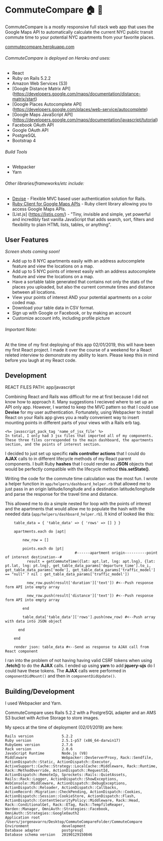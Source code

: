 # CommuteCompare  :house: :busstop:

CommuteCompare is a mostly responsive full stack web app that uses the Google Maps API to automatically calculate the current NYC public transit commute time to your potential NYC apartments from your favorite places.

[commutecompare.herokuapp.com](commutecompare.herokuapp.com)

###### CommuteCompare is deployed on Heroku and uses:

  - React
  - Ruby on Rails 5.2.2
  - Amazon Web Services (S3)
  - [Google Distance Matrix API] (https://developers.google.com/maps/documentation/distance-matrix/start)
  - [Google Places Autocomplete API] (https://developers.google.com/places/web-service/autocomplete)
  - [Google Maps JavaScript API] (https://developers.google.com/maps/documentation/javascript/tutorial)
  - Facebook OAuth API
  - Google OAuth API
  - PostgreSQL
  - Bootstrap 4

###### Build Tools

   - Webpacker
   - Yarn

###### Other libraries/frameworks/etc include:
- [Devise](https://www.google.com) - Flexible MVC based user authentication solution for Rails.
- [Ruby Client for Google Maps APIs](https://github.com/amrfaissal/googlemaps-services) - Ruby client library allowing you to access Google Maps APIs.
- [List.js] (https://listjs.com/) - "Tiny, invisible and simple, yet powerful and incredibly fast vanilla JavaScript that adds search, sort, filters and flexibility to plain HTML lists, tables, or anything".

## User Features

*Screen shots coming soon!*

  - Add up to 8 NYC apartments easily with an address autocomplete feature and view the locations on a map.
  - Add up to 5 NYC points of interest easily with an address autocomplete feature and view the locations on a map.
  - Have a sortable table generated that contains not only the stats of the places you uploaded, but also the current commute times and distance between all locations.
  - View your points of interest AND your potential apartments on a color coded map.
  - Download your table data in CSV format.
  - Sign up with Google or Facebook, or by making an account
  - Customize account info, including profile picture


###### Important Note:

At the time of my first deploying of this app 02/01/2019, this will have been my first React project. I made it over the course of a weekend for a React releted interview to demonstrate my ability to learn. Please keep this in mind before you laugh at my React code.

## Development

REACT FILES PATH: app/javascript

Combining React and Rails was difficult for me at first because I did not know how to approach it. Many suggestions I recieved where to set up an API only app. However, I wanted to keep the MVC pattern so that I could use **Devise** for my user authentication. Fortunately, using Webpacker to install React on your Rails app gives you a really convenient way to insert mounting points in different parts of your views with a Rails erb tag.

```
<%= javascript_pack_tag 'name_of_jsx_file' %> 
In total, I only had 3 jsx files that imported all of my components.
These three files corresponded to the main dashboard, the apartments section, and the points of interest section.
```

I decided to just set up specific **rails controller actions** that I could do **AJAX** calls to in different lifecycle methods of my React parent components. I built Ruby **hashes** that I could render as **JSON** objects that would be perfectly compatible with the lifecycle method **this.setState()**. 

Writing the code for the commute time calculation was the most fun. I wrote a helper function in ```app/helpers/dashboard_helper.rb``` that allowed me to just pass in an origin latitude/longitude and a destination latitude/longitude and parse the response for the travel time and distance.

This allowed me to do a simple nested for loop with the points of interest and the apartments that would allow me to populate the hash with the needed data (```app/helpers/dashboard_helper.rb```). It kind of looked like this:

```
    table_data = { 'table_data' => { 'rows' => [] } }

    apartments.each do |apt|

        new_row = []

        points.each do |pt|
                                #------apartment origin----------point of interest destination--#
          result = getCommuteTime({lat: apt.lat, lng: apt.lng}, {lat: pt.lat, lng: pt.lng}, get_table_data_params['departure_time'].to_i, get_table_data_params['mode'], get_table_data_params['traffic_model'] == "null" ? nil : get_table_data_params['traffic_model'])

          new_row.push(result['duration']['text']) #<--Push response form API into empty array

          new_row.push(result['distance']['text']) #<--Push response form API into empty array

        end 

        table_data['table_data']['rows'].push(new_row) #<--Push array with data into JSON object

      end

    end

    render json: table_data #<--Send as response to AJAX call from React component
```

I ran into the problem of not having having valid CSRF tokens when using **.fetch()** to do the **AJAX** calls. I ended up using **yarn** to add **jquery-ujs** do I could have these tokens. The **AJAX** calls were performed in ```componentDidMount()``` and then in ```componentDidUpdate()```.


## Building/Development

I used Webpacker and Yarn.

CommuteCompare uses Rails 5.2.2 with a PostgreSQL adapter and an AMS S3 bucket with Active Storage to store images.

My specs at the time of deployment (02/01/2019) are here:

```
Rails version             5.2.2
Ruby version              2.5.1-p57 (x86_64-darwin17)
RubyGems version          2.7.6
Rack version              2.0.6
JavaScript Runtime        Node.js (V8)
Middleware                Webpacker::DevServerProxy, Rack::Sendfile, ActionDispatch::Static, ActionDispatch::Executor, ActiveSupport::Cache::Strategy::LocalCache::Middleware, Rack::Runtime, Rack::MethodOverride, ActionDispatch::RequestId, ActionDispatch::RemoteIp, Sprockets::Rails::QuietAssets, Rails::Rack::Logger, ActionDispatch::ShowExceptions, WebConsole::Middleware, ActionDispatch::DebugExceptions, ActionDispatch::Reloader, ActionDispatch::Callbacks, ActiveRecord::Migration::CheckPending, ActionDispatch::Cookies, ActionDispatch::Session::CookieStore, ActionDispatch::Flash, ActionDispatch::ContentSecurityPolicy::Middleware, Rack::Head, Rack::ConditionalGet, Rack::ETag, Rack::TempfileReaper, Warden::Manager, OmniAuth::Strategies::Facebook, OmniAuth::Strategies::GoogleOauth2
Application root          /Users/jorgenavarro/Desktop/CommuteCompareFolder/CommuteCompare
Environment               development
Database adapter          postgresql
Database schema version   20190129150846
```



